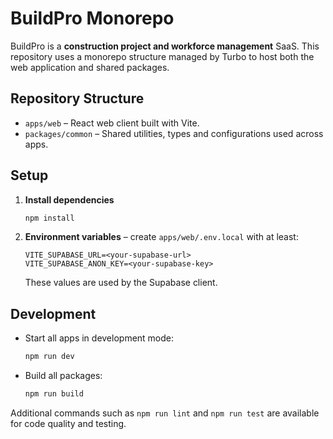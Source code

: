 # BuildPro Monorepo

BuildPro is a **construction project and workforce management** SaaS. This repository uses a monorepo structure managed by Turbo to host both the web application and shared packages.

## Repository Structure

- `apps/web` – React web client built with Vite.
- `packages/common` – Shared utilities, types and configurations used across apps.

## Setup

1. **Install dependencies**
   ```bash
   npm install
   ```
2. **Environment variables** – create `apps/web/.env.local` with at least:
   ```
   VITE_SUPABASE_URL=<your-supabase-url>
   VITE_SUPABASE_ANON_KEY=<your-supabase-key>
   ```
   These values are used by the Supabase client.

## Development

- Start all apps in development mode:
  ```bash
  npm run dev
  ```
- Build all packages:
  ```bash
  npm run build
  ```

Additional commands such as `npm run lint` and `npm run test` are available for code quality and testing.
